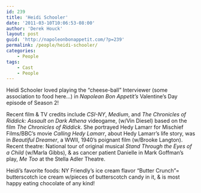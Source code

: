 ```yaml
---
id: 239
title: 'Heidi Schooler'
date: '2011-03-10T10:06:53-08:00'
author: 'Derek Houck'
layout: post
guid: 'http://napoleonbonappetit.com/?p=239'
permalink: /people/heidi-schooler/
categories:
    - People
tags:
    - Cast
    - People
---
```


Heidi Schooler loved playing the “cheese-ball” Interviewer (some association to food here…) in *Napolean Bon Appetit’s* Valentine’s Day episode of Season 2!

Recent film &amp; TV credits include *CSI-NY*, *Medium*, and *The Chronicles of Riddick: Assault on Dark Athena* videogame, (w/Vin Diesel) based on the film *The Chronicles of Riddick*. She portrayed Hedy Lamarr for Mischief Films/BBC’s movie *Calling Hedy Lamarr*, about Hedy Lamarr’s life story, was in *Beautiful Dreamer*, a WWII, 1940’s poignant film (w/Brooke Langton). Recent theatre: National tour of original musical *Stand Through the Eyes of a Child* (w/Marla Gibbs), &amp; as cancer patient Danielle in Mark Goffman’s play, *Me Too* at the Stella Adler Theatre.

Heidi’s favorite foods: NY Friendly’s ice cream flavor “Butter Crunch”= butterscotch ice cream w/pieces of butterscotch candy in it, &amp; is most happy eating chocolate of any kind!